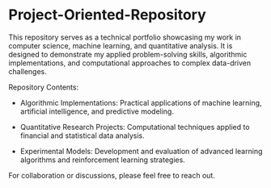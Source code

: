# Project-Oriented-Repository

This repository serves as a technical portfolio showcasing my work in computer science, machine learning, and quantitative analysis. It is designed to demonstrate my applied problem-solving skills, algorithmic implementations, and computational approaches to complex data-driven challenges.

Repository Contents:
- Algorithmic Implementations: Practical applications of machine learning, artificial intelligence, and predictive modeling.

- Quantitative Research Projects: Computational techniques applied to financial and statistical data analysis.

- Experimental Models: Development and evaluation of advanced learning algorithms and reinforcement learning strategies.

For collaboration or discussions, please feel free to reach out.
